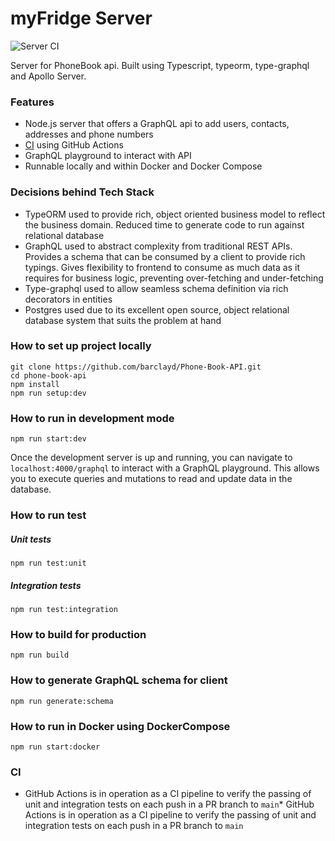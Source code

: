 # myFridge Server

![Server CI](https://github.com/barclayd/Phone-Book-API/workflows/Server%20CI/badge.svg?branch=main)

Server for PhoneBook api. Built using Typescript, typeorm, type-graphql and Apollo Server.

### Features

* Node.js server that offers a GraphQL api to add users, contacts, addresses and phone numbers
* [CI](https://github.com/barclayd/Phone-Book-API/actions) using GitHub Actions
* GraphQL playground to interact with API
* Runnable locally and within Docker and Docker Compose

### Decisions behind Tech Stack

* TypeORM used to provide rich, object oriented business model to reflect the business domain. Reduced time to generate code to run against relational database
* GraphQL used to abstract complexity from traditional REST APIs. Provides a schema that can be consumed by a client to provide rich typings. Gives flexibility to frontend to consume as much data as it requires for business logic, preventing over-fetching and under-fetching
* Type-graphql used to allow seamless schema definition via rich decorators in entities
* Postgres used due to its excellent open source, object relational database system that suits the problem at hand

### How to set up project locally

```shell script
git clone https://github.com/barclayd/Phone-Book-API.git
cd phone-book-api
npm install
npm run setup:dev
```

### How to run in development mode

```shell script
npm run start:dev
```

Once the development server is up and running, you can navigate to `localhost:4000/graphql` to interact with a GraphQL playground.
This allows you to execute queries and mutations to read and update data in the database.

### How to run test

##### Unit tests

```shell script
npm run test:unit
```

##### Integration tests

```shell script
npm run test:integration
```

### How to build for production

```shell script
npm run build
```

### How to generate GraphQL schema for client

```shell script
npm run generate:schema
```

### How to run in Docker using DockerCompose

```shell script
npm run start:docker
```

### CI

* GitHub Actions is in operation as a CI pipeline to verify the passing of unit and integration tests on each push in a PR branch to ``main``* GitHub Actions is in operation as a CI pipeline to verify the passing of unit and integration tests on each push in a PR branch to ``main``
